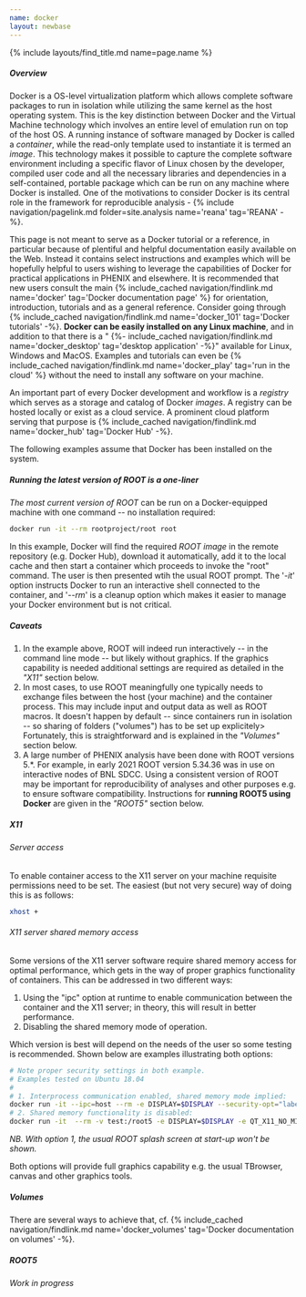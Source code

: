 ```yaml
---
name: docker
layout: newbase
---
```

{% include layouts/find_title.md name=page.name %}
##### Overview
Docker is a OS-level virtualization platform which allows complete software
packages to run in isolation while utilizing the same kernel as the host
operating system. This is the key distinction between Docker and the Virtual
Machine technology which involves an entire level of emulation run on top
of the host OS. A running instance of software managed by Docker is called
a *container*, while the read-only template used to instantiate it is termed
an *image*. This technology makes it possible to capture the complete
software environment including a specific flavor of Linux chosen
by the developer, compiled user code and all the necessary libraries and
dependencies in a self-contained, portable package which can be run on any
machine where Docker is installed. One of the motivations to consider Docker
is its central role in the framework for reproducible analysis -
{% include navigation/pagelink.md folder=site.analysis name='reana' tag='REANA' -%}.

This page is not meant to serve as a Docker tutorial or a reference, in
particular because of plentiful and helpful documentation easily available on the Web.
Instead it contains select instructions and examples which will be hopefully helpful to
users wishing to leverage the capabilities of Docker for practical
applications in PHENIX and elsewhere.
It is recommended that new users consult the main
{% include_cached navigation/findlink.md name='docker' tag='Docker documentation page' %}
for orientation, introduction, tutorials and as a general reference. Consider going
through 
{% include_cached navigation/findlink.md name='docker_101' tag='Docker tutorials' -%}.
**Docker can be easily installed on any Linux machine**, and in addition to that
there is a "
{%- include_cached navigation/findlink.md name='docker_desktop' tag='desktop application' -%}"
available for Linux, Windows and MacOS. Examples and tutorials can even be
{% include_cached navigation/findlink.md name='docker_play' tag='run in the cloud' %}
without the need to install any software on your machine.

An important part of every Docker development and workflow is a *registry* which serves
as a storage and catalog of Docker *images*. A registry can be hosted locally or
exist as a cloud service. A prominent cloud platform serving that purpose is
{% include_cached navigation/findlink.md name='docker_hub' tag='Docker Hub' -%}.

The following examples assume that Docker has been installed on the system.

##### Running the latest version of ROOT is a one-liner
*The most current version of ROOT* can be run on a Docker-equipped machine
with one command -- no installation required:
```bash
docker run -it --rm rootproject/root root
```
In this example, Docker will find the required *ROOT image* in the remote
repository (e.g. Docker Hub), download it automatically, add it to the local cache and then
start a container which proceeds to invoke the "root" command. The user is then
presented wtih the usual ROOT prompt. The '*-it*' option instructs Docker to run an interactive
shell connected to the container, and '*\-\-rm*' is a cleanup option which makes it easier
to manage your Docker environment but is not critical.

##### Caveats
1. In the example above, ROOT will indeed run interactively -- in the command line mode --
but likely without graphics. If the graphics capability is needed additional settings
are required as detailed in the *"X11"* section below.
2. In most cases, to use ROOT meaningfully one typically needs to exchange files between
the host (your machine) and the container process. This may include input and output data
as well as ROOT macros. It doesn't happen by default -- since containers run in isolation --
so sharing of folders ("volumes") has to be set up explicitely> Fortunately, this is
straightforward and is explained in the *"Volumes"* section below.
3. A large number of PHENIX analysis have been done with ROOT versions 5.\*. For example,
in early 2021 ROOT version 5.34.36 was in use on interactive nodes of BNL SDCC. Using a consistent
version of ROOT may be important for reproducibility of analyses and other purposes e.g. to ensure
software compatibility. Instructions for **running ROOT5 using Docker** are given in the
*"ROOT5"* section below.

##### X11
###### Server access
To enable container access to the X11 server on your machine requisite permissions need
to be set. The easiest (but not very secure) way of doing this is as follows:
```bash
xhost +
```

###### X11 server shared memory access
Some versions of the X11 server software require shared memory access
for optimal performance, which gets in the way of proper graphics
functionality of containers. This can be addressed in two different ways:
1. Using the "ipc" option at runtime to enable communication between
the container and the X11 server; in theory, this will result in better performance.
2. Disabling the shared memory mode of operation.

Which version is best will depend on the needs of the user so some testing is
recommended. Shown below are examples illustrating both options:
```bash
# Note proper security settings in both example.
# Examples tested on Ubuntu 18.04
#
# 1. Interprocess communication enabled, shared memory mode implied:
docker run -it --ipc=host --rm -e DISPLAY=$DISPLAY --security-opt="label:disable" -v /tmp/.X11-unix:/tmp/.X11-unix rootproject/root root
# 2. Shared memory functionality is disabled:
docker run -it  --rm -v test:/root5 -e DISPLAY=$DISPLAY -e QT_X11_NO_MITSHM=1 --security-opt="label:disable" -v /tmp/.X11-unix:/tmp/.X11-unix rootproject/root root
```
*NB. With option 1, the usual ROOT splash screen at start-up won't be shown.*

Both options will provide full graphics capability e.g. the usual TBrowser, canvas and other graphics tools.

##### Volumes
There are several ways to achieve that, cf.
{% include_cached navigation/findlink.md name='docker_volumes' tag='Docker documentation on volumes' -%}.

##### ROOT5
*Work in progress*

